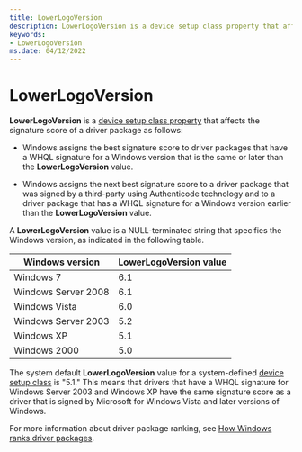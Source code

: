 ```yaml
---
title: LowerLogoVersion
description: LowerLogoVersion is a device setup class property that affects the signature score of a driver package.
keywords:
- LowerLogoVersion
ms.date: 04/12/2022
---
```


# LowerLogoVersion

**LowerLogoVersion** is a [device setup class property](accessing-device-setup-class-properties.md) that affects the signature score of a driver package as follows:

- Windows assigns the best signature score to driver packages that have a WHQL signature for a Windows version that is the same or later than the **LowerLogoVersion** value.

- Windows assigns the next best signature score to a driver package that was signed by a third-party using Authenticode technology and to a driver package that has a WHQL signature for a Windows version earlier than the **LowerLogoVersion** value.

A **LowerLogoVersion** value is a NULL-terminated string that specifies the Windows version, as indicated in the following table.

| Windows version | LowerLogoVersion value |
|--|--|
| Windows 7 | 6.1 |
| Windows Server 2008 | 6.1 |
| Windows Vista | 6.0 |
| Windows Server 2003 | 5.2 |
| Windows XP | 5.1 |
| Windows 2000 | 5.0 |

The system default **LowerLogoVersion** value for a system-defined [device setup class](./overview-of-device-setup-classes.md) is "5.1." This means that drivers that have a WHQL signature for Windows Server 2003 and Windows XP have the same signature score as a driver that is signed by Microsoft for Windows Vista and later versions of Windows.

For more information about driver package ranking, see [How Windows ranks driver packages](how-windows-ranks-driver-packages.md).
